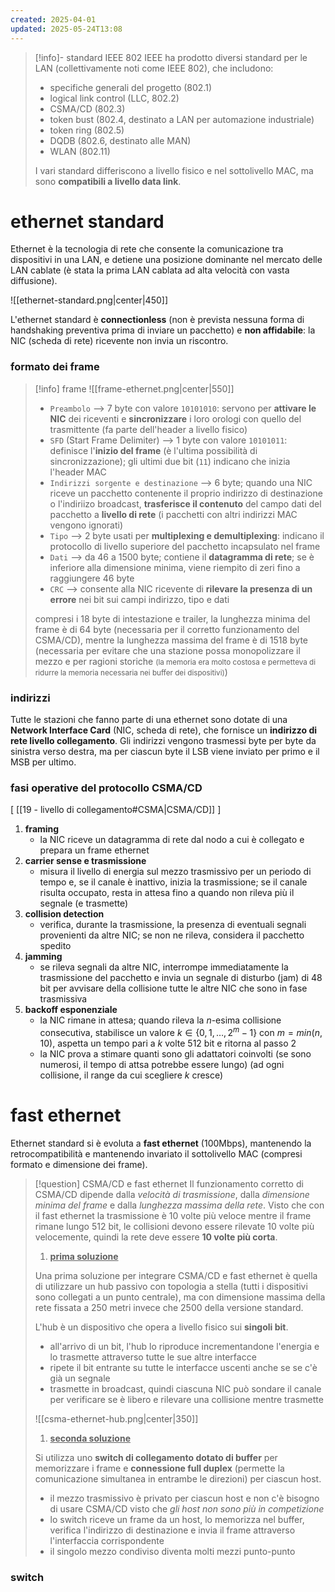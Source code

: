 ```yaml
---
created: 2025-04-01
updated: 2025-05-24T13:08
---
```

>[!info]- standard IEEE 802
>IEEE ha prodotto diversi standard per le LAN (collettivamente noti come IEEE 802), che includono:
> - specifiche generali del progetto (802.1)
> - logical link control (LLC, 802.2)
> - CSMA/CD (802.3)
> - token bust (802.4, destinato a LAN per automazione industriale)
> - token ring (802.5)
> - DQDB (802.6, destinato alle MAN)
> - WLAN (802.11)
> 
> I vari standard differiscono a livello fisico e nel sottolivello MAC, ma sono **compatibili a livello data link**.
# ethernet standard
Ethernet è la tecnologia di rete che consente la comunicazione tra dispositivi in una LAN, e detiene una posizione dominante nel mercato delle LAN cablate (è stata la prima LAN cablata ad alta velocità con vasta diffusione).

![[ethernet-standard.png|center|450]]

L'ethernet standard è **connectionless** (non è prevista nessuna forma di handshaking preventiva prima di inviare un pacchetto) e **non affidabile**: la NIC (scheda di rete) ricevente non invia un riscontro.

### formato dei frame

>[!info] frame
>![[frame-ethernet.png|center|550]]
> - `Preambolo` ⟶ 7 byte con valore `10101010`: servono per **attivare le NIC** dei riceventi e **sincronizzare** i loro orologi con quello del trasmittente (fa parte dell'header a livello fisico)
> - `SFD` (Start Frame Delimiter) ⟶ 1 byte con valore `10101011`: definisce l'**inizio del frame** (è l'ultima possibilità di sincronizzazione); gli ultimi due bit (`11`) indicano che inizia l'header MAC
> - `Indirizzi sorgente e destinazione` ⟶ 6 byte; quando una NIC riceve un pacchetto contenente il proprio indirizzo di destinazione o l'indiriizo broadcast, **trasferisce il contenuto** del campo dati del pacchetto a **livello di rete** (i pacchetti con altri indirizzi MAC vengono ignorati)
> - `Tipo` ⟶ 2 byte usati per **multiplexing e demultiplexing**: indicano il protocollo di livello superiore del pacchetto incapsulato nel frame
> - `Dati`  ⟶ da 46 a 1500 byte; contiene il **datagramma di rete**; se è inferiore alla dimensione minima, viene riempito di zeri fino a raggiungere 46 byte
> - `CRC` ⟶ consente alla NIC ricevente di **rilevare la presenza di un errore** nei bit sui campi indirizzo, tipo e dati
> 
> compresi i 18 byte di intestazione e trailer, la lunghezza minima del frame è di 64 byte (necessaria per il corretto funzionamento del CSMA/CD), mentre la lunghezza massima del frame è di 1518 byte (necessaria per evitare che una stazione possa monopolizzare il mezzo e per ragioni storiche <small>(la memoria era molto costosa e permetteva di ridurre la memoria necessaria nei buffer dei dispositivi)</small>)

### indirizzi
Tutte le stazioni che fanno parte di una ethernet sono dotate di una **Network Interface Card** (NIC, scheda di rete), che fornisce un **indirizzo di rete livello collegamento**. Gli indirizzi vengono trasmessi byte per byte da sinistra verso destra, ma per ciascun byte il LSB viene inviato per primo e il MSB per ultimo.

### fasi operative del protocollo CSMA/CD
[ [[19 - livello di collegamento#CSMA|CSMA/CD]] ]

1) **framing**
	- la NIC riceve un datagramma di rete dal nodo a cui è collegato e prepara un frame ethernet
2) **carrier sense e trasmissione**
	- misura il livello di energia sul mezzo trasmissivo per un periodo di tempo e, se il canale è inattivo, inizia la trasmissione; se il canale risulta occupato, resta in attesa fino a quando non rileva più il segnale (e trasmette)
3) **collision detection**
	- verifica, durante la trasmissione, la presenza di eventuali segnali provenienti da altre NIC; se non ne rileva, considera il pacchetto spedito
4) **jamming**
	- se rileva segnali da altre NIC, interrompe immediatamente la trasmissione del pacchetto e invia un segnale di disturbo (jam) di 48 bit per avvisare della collisione tutte le altre NIC che sono in fase trasmissiva 
5) **backoff esponenziale**
	- la NIC rimane in attesa; quando rileva la $n$-esima collisione consecutiva, stabilisce un valore $k \in \{ 0,\,1,\,\dots,\,2^m-1 \}$ con $m=min(n,\,10)$, aspetta un tempo pari a $k$ volte 512 bit e ritorna al passo 2
	- la NIC prova a stimare quanti sono gli adattatori coinvolti (se sono numerosi, il tempo di attsa potrebbe essere lungo) (ad ogni collisione, il range da cui scegliere $k$ cresce)

# fast ethernet
Ethernet standard si è evoluta a **fast ethernet** (100Mbps), mantenendo la retrocompatibilità e mantenendo invariato il sottolivello MAC (compresi formato e dimensione dei frame).

>[!question] CSMA/CD e fast ethernet
> Il funzionamento corretto di CSMA/CD dipende dalla *velocità di trasmissione*, dalla *dimensione minima del frame* e dalla *lunghezza massima della rete*. Visto che con il fast ethernet la trasmissione è 10 volte più veloce mentre il frame rimane lungo 512 bit, le collisioni devono essere rilevate 10 volte più velocemente, quindi la rete deve essere **10 volte più corta**.
> 
> 1) <u>**prima soluzione**</u>
> 
> Una prima soluzione per integrare CSMA/CD e fast ethernet è quella di utilizzare un hub passivo con topologia a stella (tutti i dispositivi sono collegati a un punto centrale), ma con dimensione massima della rete fissata a 250 metri invece che 2500 della versione standard.
> 
> L'hub è un dispositivo che opera a livello fisico sui **singoli bit**.
> - all'arrivo di un bit, l'hub lo riproduce incrementandone l'energia e lo trasmette attraverso tutte le sue altre interfacce
> - ripete il bit entrante su tutte le interfacce uscenti anche se se c'è già un segnale
> - trasmette in broadcast, quindi ciascuna NIC può sondare il canale per verificare se è libero e rilevare una collisione mentre trasmette
> 
> ![[csma-ethernet-hub.png|center|350]]
> 
> 1) <u>**seconda soluzione**</u>
> 
> Si utilizza uno **switch di collegamento dotato di buffer** per memorizzare i frame e **connessione full duplex** (permette la comunicazione simultanea in entrambe le direzioni) per ciascun host.
> - il mezzo trasmissivo è privato per ciascun host e non c'è bisogno di usare CSMA/CD visto che *gli host non sono più in competizione*
> - lo switch riceve un frame da un host, lo memorizza nel buffer, verifica l'indirizzo di destinazione e invia il frame attraverso l'interfaccia corrispondente
> - il singolo mezzo condiviso diventa molti mezzi punto-punto
> 

### switch
